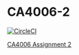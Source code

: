 CA4006-2
========

 [![CircleCI](https://circleci.com/gh/VoyTechnology/CA4006-2.svg?style=shield)](https://circleci.com/gh/VoyTechnology/CA4006-2)

[CA4006 Assignment 2][1]

[1]: http://computing.dcu.ie/~mcrane/CA4006/CA4006WSAssignment2018.html
